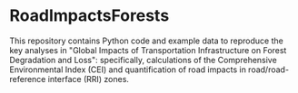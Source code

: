 # RoadImpactsForests
This repository contains Python code and example data to reproduce the key analyses in "Global Impacts of Transportation Infrastructure on Forest Degradation and Loss": specifically, calculations of the Comprehensive Environmental Index (CEI) and quantification of road impacts in road/road-reference interface (RRI) zones.
